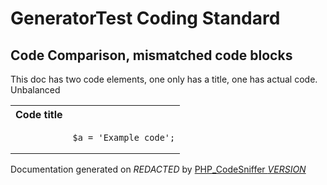 # GeneratorTest Coding Standard

## Code Comparison, mismatched code blocks

This doc has two code elements, one only has a title, one has actual code. Unbalanced
  <table>
   <tr>
    <th>Code title</th>
    <th></th>
   </tr>
   <tr>
<td>

    

</td>
<td>

    $a = 'Example code';

</td>
   </tr>
  </table>

Documentation generated on *REDACTED* by [PHP_CodeSniffer *VERSION*](https://github.com/PHPCSStandards/PHP_CodeSniffer)
